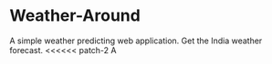 # Weather-Around
A simple weather predicting web application.
Get the India weather forecast. 
<<<<<< patch-2
A 
